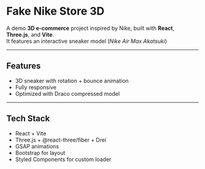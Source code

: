 # Fake Nike Store 3D

A demo **3D e-commerce** project inspired by Nike, built with **React**, **Three.js**, and **Vite**.  
It features an interactive sneaker model (_Nike Air Max Akatsuki_)

---

## Features

- 3D sneaker with rotation + bounce animation
- Fully responsive
- Optimized with Draco compressed model

---

## Tech Stack

- React + Vite
- Three.js + @react-three/fiber + Drei
- GSAP animations
- Bootstrap for layout
- Styled Components for custom loader
